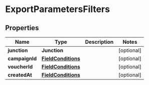 

# ExportParametersFilters


## Properties

| Name | Type | Description | Notes |
|------------ | ------------- | ------------- | -------------|
|**junction** | **Junction** |  |  [optional] |
|**campaignId** | [**FieldConditions**](FieldConditions.md) |  |  [optional] |
|**voucherId** | [**FieldConditions**](FieldConditions.md) |  |  [optional] |
|**createdAt** | [**FieldConditions**](FieldConditions.md) |  |  [optional] |



